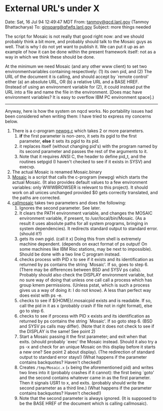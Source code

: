 External URL's under X
======================

Date: Sat, 16 Jul 94 12:49:47 MDT
From: tanmoy@qcd.lanl.gov (Tanmoy Bhattacharya)
To: ginsparg@qfwfq.lanl.gov
Subject: more things needed

The script for Mosaic is not really that good right now: and we should probably think a bit more, and probably should talk to the Mosaic guys as well. That is why I do not yet want to publish it. We can put it up as an example of how it can be done within the present framework itself: not as a way in which we think these should be done.

At the minimum we need Mosaic (and any other www client) to set two environmentvariables containing respectively: (1) its own pid, and (2) The URL of the document it is calling, and should accept by \`remote control' either (a) an absolute URL, OR (b) a relative URL and a BASE HREF.  
(Instead of using an environment variable for (2), it could instead put the URL into a file and name the file in the environment. \[Does mac have environment variables? It is easy to overflow IBM PC environment space\].)

* * *

Anyway, here is how the system on nqcd works. No portability issues had been considered when writing them: I have tried to express my concerns below.

1.  There is a c-program [newpg.c](newpg.c) which takes 2 or more parameters.
    1.  **if** the first parameter is non-zero, it sets its pgid to the first parameter, **else** it sets its pgid to its pid.
    2.  it replaces itself (without changing pid's) with the program named by its second parameter and passes the rest of the arguments to it.
    3.  Note that it requires ANSI C, the header to define pid\_t, and the routines setpgid (I haven't checked to see if it exists in SYSV) and execvp.
2.  The actual Mosaic is renamed Mosaic.binary
3.  [Mosaic](Mosaic) is a script that calls the c-program (newpg) which starts the actual Mosaic. (It also provides default values to a few environment variables: only WWWBROWSER is relevant to this project). It should work on all unices unchanged provided $0 gets correctly translated, and the paths are corrected.
4.  [callmosaic](callmosaic) takes two parameters and does the following:
    1.  Ignores the second parameter. See later.
    2.  It clears the PATH environment variable, and changes the MOSAIC environment variable, if present, to /usr/local/bin/Mosaic. (As a result it uses absolute paths for all system programs, bringing in system dependencies). It redirects standard output to standard error. (should it?)
    3.  gets its own pgid. (call it x) Doing this from shell is extremely machine dependent. (depends on exact format of ps output! On some machines like IBM Risc stations, may be next to impossible). Should be done with a two line C program instead.
    4.  checks process with PID x to see if it exists and its identification as returned by ps contains the string \`Mosaic'. If so, goes to step 6. (There may be differences between BSD and SYSV ps calls). Probably should also check the DISPLAY environment variable, but no sure way of doing that unless one call call a process which has group kmem permissions. (Unless pstat, which is such a process gives us a way of doing it: I do not know). A less than perfect way does exist with ps -e.
    5.  checks to see if ${HOME}/.mosaicpid exists and is readable. If so, call the pid in it as x (probably crash if file not in right format), else go to step 6.
    6.  checks to see if process with PID x exists and its identification as returned by ps contains the string \`Mosaic'. If so goto step 6. (BSD and SYSV ps calls may differ). (Note that it does not check to see if the DISPLAY is the same! See point 2)
    7.  Start a Mosaic passing it the first parameter; and exit when that exits. (should probably \`exec' the Mosaic instead. Should it also try a ps -x and check for an unique Mosaic on this display before it starts a new one? See point 2 about display). (The redirection of standard output to standard error stays!) (What happens if the parameter contains backquotes? Haven't checked!)
    8.  Creates `/tmp/Mosaic.x` (`x` being the aforementioned pid) and writes two lines into it (probably crashes if it cannot): the first being \`goto' and the second contains whatever came in as the first parameter. Then it signals USR1 to x, and exits. (probably should write the second parameter as a third line.) (What happens if the parameter contains backquotes? Haven't checked!)
    9.  Note that the second parameter is always ignored. (It is supposed to be the BASE HREF of the document which is calling callmosaic).